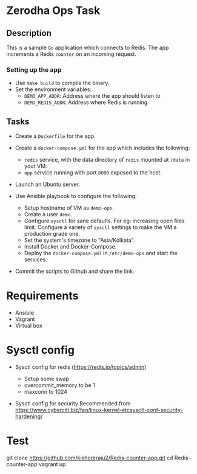 # Zerodha Ops Task

## Description

This is a sample `Go` application which connects to Redis. The app increments a Redis `counter` on an incoming request.

### Setting up the app

- Use `make build` to compile the binary.
- Set the environment variables:
  - `DEMO_APP_ADDR`: Address where the app should listen to
  - `DEMO_REDIS_ADDR`: Address where Redis is running

## Tasks

- Create a `Dockerfile` for the app.

- Create a `docker-compose.yml` for the app which includes the following:

  - `redis` service, with the data directory of `redis` mounted at `/data` in your VM.
  - `app` service running with port `8000` exposed to the host.

- Launch an Ubuntu server.

- Use Ansible playbook to configure the following:

  - Setup hostname of VM as `demo-ops`.
  - Create a user `demo`.
  - Configure `sysctl` for sane defaults. For eg: increasing open files limit. Configure a variety of `sysctl` settings to make the VM a production grade one.
  - Set the system's timezone to "Asia/Kolkata".
  - Install Docker and Docker-Compose.
  - Deploy the `docker-compose.yml` in `/etc/demo-ops` and start the services.

- Commit the scripts to Github and share the link.

# Requirements

- Ansible
- Vagrant
- Virtual box



# Sysctl config
- Sysctl config for redis (https://redis.io/topics/admin)
  - Setup some swap 
  - overcommit_memory to be 1
  - maxconn to 1024

- Sysctl config for security
  Recommended from https://www.cyberciti.biz/faq/linux-kernel-etcsysctl-conf-security-hardening/

# Test
git clone https://github.com/kishoreraju2/Redis-counter-app.git
cd Redis-counter-app
vagrant up